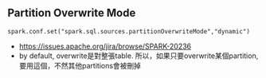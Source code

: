 

## Partition Overwrite Mode
```
spark.conf.set("spark.sql.sources.partitionOverwriteMode","dynamic")
```
- https://issues.apache.org/jira/browse/SPARK-20236
- by default, overwrite是對整張table. 所以，如果只要overwrite某個partition, 要用這個，不然其他partitions會被刪掉

